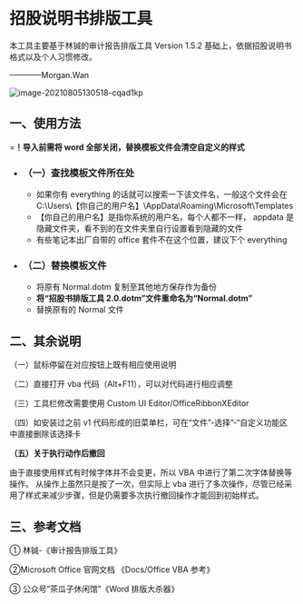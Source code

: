 # 招股说明书排版工具
本工具主要基于林铖的审计报告排版工具 Version 1.5.2 基础上，依据招股说明书格式以及个人习惯修改。

————Morgan.Wan

![image-20210805130518-cqad1kp](https://user-images.githubusercontent.com/61633409/128627960-9d8f17e1-718a-43f0-9a05-32c48266d390.png)

## 一、使用方法

 =**！导入前需将 word 全部关闭，替换模板文件会清空自定义的样式**

* ### （一）查找模板文件所在处

  * 如果你有 everything 的话就可以搜索一下该文件名，一般这个文件会在 C:\Users\【你自己的用户名】\AppData\Roaming\Microsoft\Templates
  * 【你自己的用户名】是指你系统的用户名，每个人都不一样， appdata 是隐藏文件夹，看不到的在文件夹里自行设置看到隐藏的文件
  * 有些笔记本出厂自带的 office 套件不在这个位置，建议下个 everything
* ### （二）替换模板文件

  * 将原有 Normal.dotm 复制至其他地方保存作为备份
  * **将“招股书排版工具 2.0.dotm”文件重命名为“Normal.dotm”**
  * 替换原有的 Normal 文件

## 二、其余说明

（一）鼠标停留在对应按钮上既有相应使用说明

（二）直接打开 vba 代码（Alt+F11），可以对代码进行相应调整

（三）工具栏修改需要使用 Custom UI Editor/OfficeRibbonXEditor

（四）如安装过之前 v1 代码形成的旧菜单栏，可在“文件”-选择”-“自定义功能区中直接删除该选择卡

**（五）关于执行动作后撤回**

由于直接使用样式有时候字体并不会变更，所以 VBA 中进行了第二次字体替换等操作。
从操作上虽然只是按了一次，但实际上 vba 进行了多次操作，尽管已经采用了样式来减少步骤，但是仍需要多次执行撤回操作才能回到初始样式。

## 三、参考文档

① 林铖-《审计报告排版工具》

②Microsoft Office 官网文档 《Docs/Office VBA 参考》

③ 公众号“茶瓜子休闲馆”《Word 排版大杀器》
